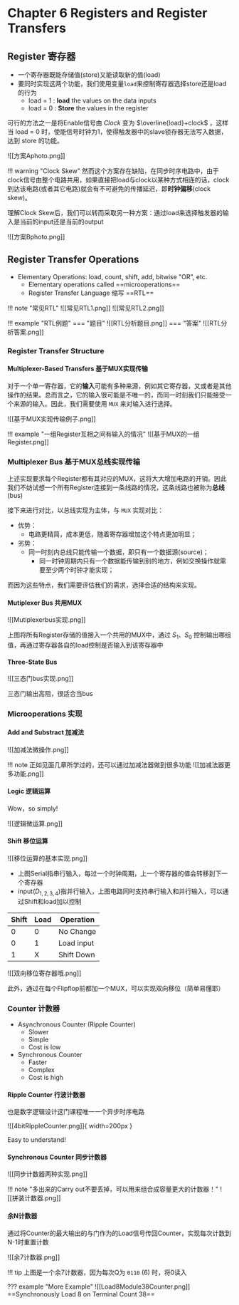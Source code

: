 # Chapter 6 Registers and Register Transfers

## Register 寄存器

- 一个寄存器既能存储值(store)又能读取新的值(load)
- 要同时实现这两个功能，我们使用变量`load`来控制寄存器选择store还是load的行为
	- load = 1 : **load** the values on the data inputs
	- load = 0 : **Store** the values in the register

可行的方法之一是将Enable信号由 $Clock$ 变为 $\overline{load}+clock$ ，这样当 load = 0 时，使能信号时钟为1，使得触发器中的slave锁存器无法写入数据，达到 store 的功能。

![[方案Aphoto.png]]

!!! warning "Clock Skew"
	然而这个方案存在缺陷，在同步时序电路中，由于clock信号由整个电路共用，如果直接把load与clock以某种方式相连的话，clock到达该电路(或者其它电路)就会有不可避免的传播延迟，即**时钟偏移**(clock skew)。

理解Clock Skew后，我们可以转而采取另一种方案：通过load来选择触发器的输入是当前的input还是当前的output

![[方案Bphoto.png]]

## Register Transfer Operations

- Elementary Operations: load, count, shift, add, bitwise "OR", etc.
	- Elementary operations called ==microoperations==
	- Register Transfer Language 缩写 ==RTL==

!!! note "常见RTL"
	![[常见RTL1.png]]
	![[常见RTL2.png]]

!!! example "RTL例题"
	=== "题目"
		![[RTL分析题目.png]]
	=== "答案"
		![[RTL分析答案.png]]


### Register Transfer Structure
#### Multiplexer-Based Transfers 基于MUX实现传输

对于一个单一寄存器，它的**输入**可能有多种来源，例如其它寄存器，又或者是其他操作的结果。总而言之，它的输入很可能是不唯一的，而同一时刻我们只能接受一个来源的输入。因此，我们需要使用 `MUX` 来对输入进行选择。

![[基于MUX实现传输例子.png]]

!!! example "一组Register互相之间有输入的情况"
	![[基于MUX的一组Register.png]]

### Multiplexer Bus 基于MUX总线实现传输

上述实现要求每个Register都有其对应的MUX，这将大大增加电路的开销。因此我们不妨试想一个所有Register连接到一条线路的情况，这条线路也被称为**总线**(bus)

接下来进行对比，以总线实现为主体，与 `MUX` 实现对比：

- 优势：
    - 电路更精简，成本更低，随着寄存器增加这个特点更加明显；
- 劣势：
    - 同一时刻内总线只能传输一个数据，即只有一个数据源(source)；
        - 同一时钟周期内只有一个数据能传输到别的地方，例如交换操作就需要至少两个时钟才能实现；

而因为这些特点，我们需要评估我们的需求，选择合适的结构来实现。

#### Mutiplexer Bus 共用MUX
![[Mutiplexerbus实现.png]]

上图将所有Register存储的值接入一个共用的MUX中，通过 $S_1、 S_0$ 控制输出哪组值，再通过寄存器各自的load控制是否输入到该寄存器中

#### Three-State Bus
![[三态门bus实现.png]]

三态门输出高阻，很适合当bus

### Microoperations 实现
#### Add and Substract 加减法

![[加减法微操作.png]]

!!! note
	正如见面几章所学过的，还可以通过加减法器做到很多功能
	![[加减法器更多功能.png]]

#### Logic 逻辑运算

Wow，so simply!

![[逻辑微运算.png]]

#### Shift 移位运算

![[移位运算的基本实现.png]]

- 上图Serial指串行输入，每过一个时钟周期，上一个寄存器的值会转移到下一个寄存器
- input($D_{1,2,3,4}$)指并行输入，上图电路同时支持串行输入和并行输入，可以通过Shift和load加以控制

| Shift | Load | Operation  |
| ----- | ---- | ---------- |
| 0     | 0    | No Change  |
| 0     | 1    | Load input |
| 1     | X    | Shift Down |

![[双向移位寄存器哦.png]]

此外，通过在每个Flipflop前都加一个MUX，可以实现双向移位（简单易懂耶）

### Counter 计数器

- Asynchronous Counter (Ripple Counter)
	- Slower
	- Simple
	- Cost is low
- Synchronous Counter
	- Faster
	- Complex
	- Cost is high

#### Ripple Counter 行波计数器

也是数字逻辑设计这门课程唯一一个异步时序电路

![[4bitRIppleCounter.png]]{ width=200px }

Easy to understand!

#### Synchronous Counter 同步计数器

![[同步计数器两种实现.png]]

!!! note "多出来的Carry out不要丢掉，可以用来组合成容量更大的计数器！"
	![[拼装计数器.png]]

#### 余N计数器

通过将Counter的最大输出的与门作为的Load信号传回Counter，实现每次计数到N-1时重置计数

![[余7计数器.png]]

!!! tip
	上图是一个余7计数器，因为每次Q为 `0110` (6) 时，将0读入

??? example "More Example"
	![[Load8Module38Counter.png]]
	==Synchronously Load 8 on Terminal Count 38==

